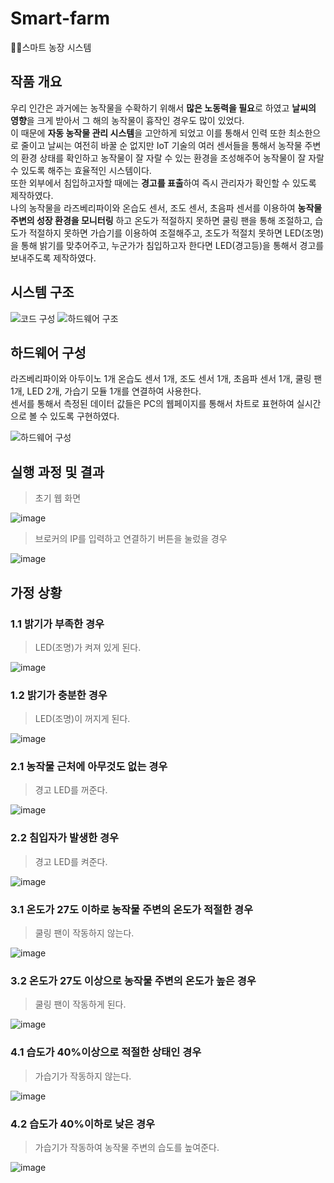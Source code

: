 # Smart-farm
🚜🌾스마트 농장 시스템

## 작품 개요
우리 인간은 과거에는 농작물을 수확하기 위해서 **많은 노동력을 필요**로 하였고 **날씨의 영향**을 크게 받아서 그 해의 농작물이 흉작인 경우도 많이 있었다.  
이 때문에 **자동 농작물 관리 시스템**을 고안하게 되었고 이를 통해서 인력 또한 최소한으로 줄이고 날씨는 여전히 바꿀 순 없지만  IoT 기술의 여러 센서들을 통해서 농작물 주변의 환경 상태를 확인하고 농작물이 잘 자랄 수 있는 환경을 조성해주어 농작물이 잘 자랄 수 있도록 해주는 효율적인 시스템이다.  
또한 외부에서 침입하고자할 때에는 **경고를 표출**하여 즉시 관리자가 확인할 수 있도록 제작하였다.  
나의 농작물을 라즈베리파이와 온습도 센서, 조도 센서, 초음파 센서를 이용하여 **농작물 주변의 성장 환경을 모니터링** 하고 온도가 적절하지 못하면 쿨링 팬을 통해 조절하고, 습도가 적절하지 못하면 가습기를 이용하여 조절해주고, 조도가 적절치 못하면 LED(조명)을 통해 밝기를 맞추어주고, 누군가가 침입하고자 한다면 LED(경고등)을 통해서 경고를 보내주도록 제작하였다.

## 시스템 구조
![코드 구성](https://github.com/chohs4164/SmartFarm/assets/138971722/f95debe2-adf2-4078-8f86-9609363a8c5d)
![하드웨어 구조](https://github.com/chohs4164/SmartFarm/assets/138971722/bc11bb0c-11da-4e37-8d94-1e1069e1eca1)

## 하드웨어 구성
라즈베리파이와 아두이노 1개 온습도 센서 1개, 조도 센서 1개, 초음파 센서 1개, 쿨링 팬 1개, LED 2개, 가습기 모듈 1개를 연결하여 사용한다.  
센서를 통해서 측정된 데이터 값들은 PC의 웹페이지를 통해서 차트로 표현하여 실시간으로 볼 수 있도록 구현하였다.

![하드웨어 구성](https://github.com/chohs4164/SmartFarm/assets/138971722/0c427c10-bee6-4dd3-9744-511c28274a7d)

## 실행 과정 및 결과
> 초기 웹 화면

![image](https://github.com/chohs4164/SmartFarm/assets/138971722/8f41355f-bc19-4e3c-bcb8-6e523408e5fa)

> 브로커의 IP를 입력하고 연결하기 버튼을 눌렀을 경우

![image](https://github.com/chohs4164/SmartFarm/assets/138971722/954efb42-96d3-467c-94a5-2a81d52e929e)

## 가정 상황
### 1.1 밝기가 부족한 경우  
> LED(조명)가 켜져 있게 된다.

![image](https://github.com/chohs4164/SmartFarm/assets/138971722/44ef51a4-1173-4b41-8992-10564aa4cc9b)

### 1.2 밝기가 충분한 경우  
> LED(조명)이 꺼지게 된다.

![image](https://github.com/chohs4164/SmartFarm/assets/138971722/40ba860b-0d8e-4e48-af32-0fe2ffbdc4ca)

### 2.1 농작물 근처에 아무것도 없는 경우  
> 경고 LED를 꺼준다.

![image](https://github.com/chohs4164/SmartFarm/assets/138971722/2200fe1d-47c5-4836-9658-631c655b4d14)

### 2.2 침입자가 발생한 경우  
> 경고 LED를 켜준다.

![image](https://github.com/chohs4164/SmartFarm/assets/138971722/05661254-5690-45ea-90f8-3d5f2c75f3e6)

### 3.1 온도가 27도 이하로 농작물 주변의 온도가 적절한 경우  
> 쿨링 팬이 작동하지 않는다.

![image](https://github.com/chohs4164/SmartFarm/assets/138971722/98fb500c-1616-47b4-bc56-208e26801738)

### 3.2 온도가 27도 이상으로 농작물 주변의 온도가 높은 경우  
> 쿨링 팬이 작동하게 된다.

![image](https://github.com/chohs4164/SmartFarm/assets/138971722/b37c391c-d773-43ec-b3c6-16cc4e66a57e)

### 4.1 습도가 40%이상으로 적절한 상태인 경우  
> 가습기가 작동하지 않는다.

![image](https://github.com/chohs4164/SmartFarm/assets/138971722/f5723d44-5d50-4597-a0c9-a1b5a7f1a9fd)

### 4.2 습도가 40%이하로 낮은 경우  
> 가습기가 작동하여 농작물 주변의 습도를 높여준다.

![image](https://github.com/chohs4164/SmartFarm/assets/138971722/2a0867a9-09c6-4a01-8b66-74e6911a7451)

